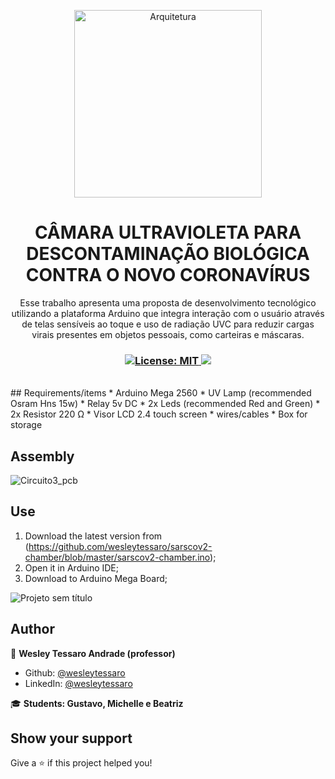 




<p align="center">
  <img alt="Arquitetura" src="https://user-images.githubusercontent.com/38302789/132379226-f8ea396e-14fa-4ffa-b414-245f1c9572e3.png" width="300"  />
</p>




<h1 align="center">CÂMARA ULTRAVIOLETA PARA DESCONTAMINAÇÃO BIOLÓGICA CONTRA O NOVO CORONAVÍRUS</h1>
<p align="center">Esse trabalho apresenta uma proposta de desenvolvimento tecnológico
utilizando a plataforma Arduino que integra interação com o usuário através de telas
sensíveis ao toque e uso de radiação UVC para reduzir cargas virais presentes em
objetos pessoais, como carteiras e máscaras.</p>

<h3 align="center">

  <a href="#" target="_blank">
    <img alt="License: MIT" src="https://img.shields.io/badge/License-MIT-yellow.svg" />
  </a>
  <a href="https://www.linkedin.com/in/wesleytessaro" target="_blank">
  <img src="https://img.shields.io/badge/LinkedIn-0077B5?style=for-the-badge&logo=linkedin&logoColor=white&link=https://www.linkedin.com/in/wesleytessaro"/>
  </a>
</h3>

<br />
## Requirements/items
* Arduino Mega 2560
* UV Lamp (recommended Osram Hns 15w)
* Relay 5v DC
* 2x Leds (recommended Red and Green)
* 2x Resistor  220 Ω
* Visor LCD 2.4 touch screen
* wires/cables
* Box for storage 

## Assembly
![Circuito3_pcb](https://user-images.githubusercontent.com/38302789/132381689-417648d3-030a-4fe7-9f47-d6a0342420a4.png)

## Use

1. Download the latest version from (https://github.com/wesleytessaro/sarscov2-chamber/blob/master/sarscov2-chamber.ino);
2. Open it in Arduino IDE;
3. Download to Arduino Mega Board;

![Projeto sem título](https://user-images.githubusercontent.com/38302789/132382366-7d4a8776-cc01-4aa0-a155-10a1cc560eb0.gif)


## Author

👤 **Wesley Tessaro Andrade (professor)**

- Github: [@wesleytessaro](https://github.com/wesleytessaro)
- LinkedIn: [@wesleytessaro](https://linkedin.com/in/wesleytessaro)

🎓 **Students: Gustavo, Michelle e Beatriz**
## Show your support

Give a ⭐️ if this project helped you!
